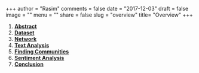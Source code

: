 +++
author = "Rasim"
comments = false
date = "2017-12-03"
draft = false
image = ""
menu = ""
share = false
slug = "overview"
title= "Overview"
+++

1. **[Abstract](#abstract)**
2. **[Dataset](#dataset)**
3. **[Network](#network)**
4. **[Text Analysis](#analysis)**
5. **[Finding Communities](#community)**
6. **[Sentiment Analysis](#sentiment)**
7. **[Conclusion](#conclusion)**

